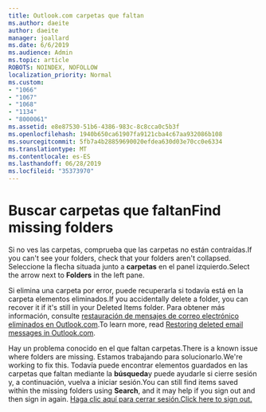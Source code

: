 ```yaml
---
title: Outlook.com carpetas que faltan
ms.author: daeite
author: daeite
manager: joallard
ms.date: 6/6/2019
ms.audience: Admin
ms.topic: article
ROBOTS: NOINDEX, NOFOLLOW
localization_priority: Normal
ms.custom:
- "1066"
- "1067"
- "1068"
- "1134"
- "8000061"
ms.assetid: e8e87530-51b6-4386-983c-8c8cca0c5b3f
ms.openlocfilehash: 1940b650ca61907fa9121cba4c67aa932086b108
ms.sourcegitcommit: 5fb7a4b28859690020efdea630d03e70cc0e6334
ms.translationtype: MT
ms.contentlocale: es-ES
ms.lasthandoff: 06/28/2019
ms.locfileid: "35373970"
---
```

# <a name="find-missing-folders"></a><span data-ttu-id="8b239-102">Buscar carpetas que faltan</span><span class="sxs-lookup"><span data-stu-id="8b239-102">Find missing folders</span></span>

<span data-ttu-id="8b239-103">Si no ves las carpetas, comprueba que las carpetas no están contraídas.</span><span class="sxs-lookup"><span data-stu-id="8b239-103">If you can't see your folders, check that your folders aren't collapsed.</span></span> <span data-ttu-id="8b239-104">Seleccione la flecha situada junto a **carpetas** en el panel izquierdo.</span><span class="sxs-lookup"><span data-stu-id="8b239-104">Select the arrow next to **Folders** in the left pane.</span></span>
  
<span data-ttu-id="8b239-105">Si elimina una carpeta por error, puede recuperarla si todavía está en la carpeta elementos eliminados.</span><span class="sxs-lookup"><span data-stu-id="8b239-105">If you accidentally delete a folder, you can recover it if it's still in your Deleted Items folder.</span></span> <span data-ttu-id="8b239-106">Para obtener más información, consulte [restauración de mensajes de correo electrónico eliminados en Outlook.com](https://support.office.com/article/cf06ab1b-ae0b-418c-a4d9-4e895f83ed50).</span><span class="sxs-lookup"><span data-stu-id="8b239-106">To learn more, read [Restoring deleted email messages in Outlook.com](https://support.office.com/article/cf06ab1b-ae0b-418c-a4d9-4e895f83ed50).</span></span>
  
<span data-ttu-id="8b239-107">Hay un problema conocido en el que faltan carpetas.</span><span class="sxs-lookup"><span data-stu-id="8b239-107">There is a known issue where folders are missing.</span></span> <span data-ttu-id="8b239-108">Estamos trabajando para solucionarlo.</span><span class="sxs-lookup"><span data-stu-id="8b239-108">We're working to fix this.</span></span> <span data-ttu-id="8b239-109">Todavía puede encontrar elementos guardados en las carpetas que faltan mediante la **búsqueda**y puede ayudarle si cierre sesión y, a continuación, vuelva a iniciar sesión.</span><span class="sxs-lookup"><span data-stu-id="8b239-109">You can still find items saved within the missing folders using **Search**, and it may help if you sign out and then sign in again.</span></span> [<span data-ttu-id="8b239-110">Haga clic aquí para cerrar sesión.</span><span class="sxs-lookup"><span data-stu-id="8b239-110">Click here to sign out.</span></span>](https://login.live.com/logout.srf)
